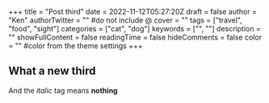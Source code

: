 +++
title = "Post third"
date = 2022-11-12T05:27:20Z
draft = false
author = "Ken"
authorTwitter = "" #do not include @
cover = ""
tags = ["travel", "food", "sight"]
categories = ["cat", "dog"]
keywords = ["", ""]
description = ""
showFullContent = false
readingTime = false
hideComments = false
color = "" #color from the theme settings
+++

  ## What a new third ##

  And the *italic* tag means **nothing**

